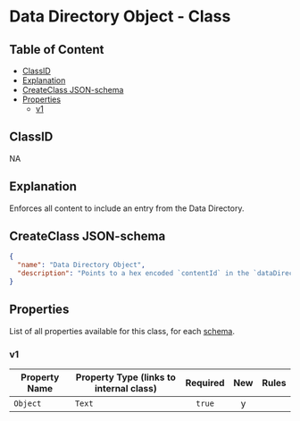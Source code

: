 Data Directory Object - Class
=============================

Table of Content
----------------
<!-- TOC START min:1 max:3 link:true asterisk:false update:true -->
  - [ClassID](#classid)
  - [Explanation](#explanation)
  - [CreateClass JSON-schema](#createclass-json-schema)
  - [Properties](#properties)
    - [v1](#v1)
<!-- TOC END -->

## ClassID
NA

## Explanation
Enforces all content to include an entry from the Data Directory.

## CreateClass JSON-schema
```json
{
  "name": "Data Directory Object",
  "description": "Points to a hex encoded `contentId` in the `dataDirectory`.",
}
```

## Properties
List of all properties available for this class, for each [schema](/joystream-content-system/schemas/general/data-directory-object.md).

### v1

|     Property Name       | Property Type (links to internal class)          |Required|New|  Rules  |
|-------------------------|--------------------------------------------------|:------:|:-:|---------|
|`Object`                 |`Text`                                            | `true` | y |         |
